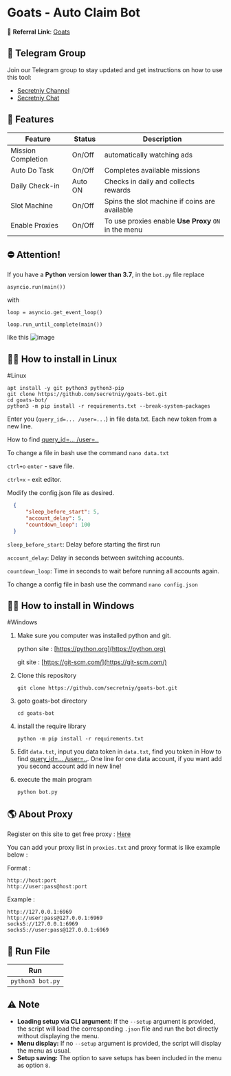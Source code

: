 # Goats - Auto Claim Bot

🔗 **Referral Link**: [Goats](https://t.me/realgoats_bot/run?startapp=8565146f-2b4b-46f6-b8d0-d8531c6f82ca)

## 📢 Telegram Group

Join our Telegram group to stay updated and get instructions on how to use this tool:

- [Secretniy Channel](https://t.me/secretniy)
- [Secretniy Chat](https://t.me/+eTYhicQb1KczYTYy)

## 🌟 Features

| Feature        | Status | Description                                |
| -------------- | ------ | ------------------------------------------ |
| Mission Completion | On/Off | automatically watching ads |
| Auto Do Task   | On/Off | Completes available missions                             |
| Daily Check-in  | Auto ON | Checks in daily and collects rewards                      |
| Slot Machine |      On/Off     |        Spins the slot machine if coins are available          |
|Enable Proxies| On/Off       | To use proxies enable **Use Proxy** `ON` in the menu |



## ⛔ Attention!
If you have a **Python** version **lower than 3.7**, in the `bot.py` file replace 

`asyncio.run(main())`


with


`loop = asyncio.get_event_loop()`

`loop.run_until_complete(main())`


like this
![image](https://github.com/user-attachments/assets/930db2c0-0863-4e5d-9770-a0c3fc2e45e7)




## 🧑‍🔧 How to install in Linux
#Linux
```shell
apt install -y git python3 python3-pip
git clone https://github.com/secretniy/goats-bot.git
cd goats-bot/
python3 -m pip install -r requirements.txt --break-system-packages
```
Enter you (`query_id=... /user=...`) in file data.txt. Each new token from a new line.

How to find [query_id=... /user=..](https://t.me/secretniy)

To change a file in bash use the command `nano data.txt`

`ctrl+o` `enter` -  save file.

`ctrl+x` -  exit editor.


Modify the config.json file as desired.
```json
  {
      "sleep_before_start": 5,
      "account_delay": 5,
      "countdown_loop": 100
  } 
  ```
`sleep_before_start`: Delay before starting the first run

`account_delay`: Delay in seconds between switching accounts.

`countdown_loop`: Time in seconds to wait before running all accounts again.

To change a config file in bash use the command `nano config.json`

## 👩‍🔧 How to install in Windows
#Windows
1. Make sure you computer was installed python and git.
   
   python site : [https://python.org](https://python.org)
   
   git site : [https://git-scm.com/](https://git-scm.com/)

2. Clone this repository
   ```shell
   git clone https://github.com/secretniy/goats-bot.git
   ```

3. goto goats-bot directory
   ```
   cd goats-bot
   ```

4. install the require library
   ```
   python -m pip install -r requirements.txt
   ```

5. Edit `data.txt`, input you data token in `data.txt`, find you token in How to find [query_id=... /user=..](https://t.me/secretniy). One line for one data account, if you want add you second account add in new line!

6. execute the main program 
   ```
   python bot.py
   ```


## 🌎 About Proxy

Register on this site to get free proxy : [Here](https://t.me/secretniy)

You can add your proxy list in `proxies.txt` and proxy format is like example below :

Format :

```
http://host:port
http://user:pass@host:port
```

Example :

```
http://127.0.0.1:6969
http://user:pass@127.0.0.1:6969
socks5://127.0.0.1:6969
socks5://user:pass@127.0.0.1:6969
```

## 🚀 Run File

| Run                    | 
| -------------------------------- | 
| `python3 bot.py`          |  

## ⚠️ Note

- **Loading setup via CLI argument:** If the `--setup` argument is provided, the script will load the corresponding `.json` file and run the bot directly without displaying the menu.
- **Menu display:** If no `--setup` argument is provided, the script will display the menu as usual.
- **Setup saving:** The option to save setups has been included in the menu as option `8`.

